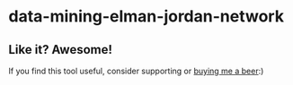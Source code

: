# data-mining-elman-jordan-network

## Like it? Awesome!
If you find this tool useful, consider supporting or [buying me a beer](https://www.paypal.me/garciparedes/2):)
